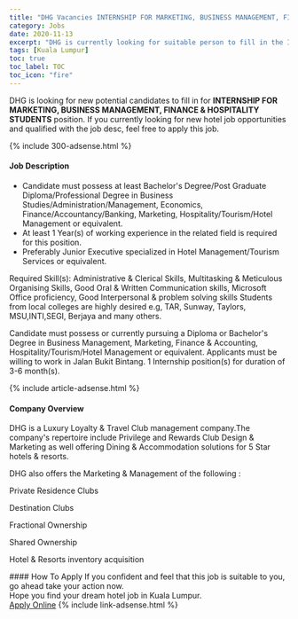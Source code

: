 ```yaml
---
title: "DHG Vacancies INTERNSHIP FOR MARKETING, BUSINESS MANAGEMENT, FINANCE & HOSPITALITY STUDENTS" 
category: Jobs 
date: 2020-11-13 
excerpt: "DHG is currently looking for suitable person to fill in the INTERNSHIP FOR MARKETING, BUSINESS MANAGEMENT, FINANCE & HOSPITALITY STUDENTS which positioned at Kuala Lumpur" 
tags: [Kuala Lumpur] 
toc: true 
toc_label: TOC 
toc_icon: "fire" 
--- 
```


<p>DHG is looking for new potential candidates to fill in for <b>INTERNSHIP FOR MARKETING, BUSINESS MANAGEMENT, FINANCE & HOSPITALITY STUDENTS</b> position. If you currently looking for new hotel job opportunities and qualified with the job desc, feel free to apply this job.
</p>{% include 300-adsense.html %} 
<div><div><div><h4>Job Description</h4></div></div><div><div><span><div><ul><li>Candidate must possess at least Bachelor's Degree/Post Graduate Diploma/Professional Degree in Business Studies/Administration/Management, Economics, Finance/Accountancy/Banking, Marketing, Hospitality/Tourism/Hotel Management or equivalent.</li><li>At least 1&#160;Year(s) of working experience in the related field is required for this position.</li><li>Preferably Junior Executive specialized in Hotel Management/Tourism Services or equivalent.</li></ul><p>Required Skill(s): Administrative &amp; Clerical Skills, Multitasking &amp; Meticulous Organising Skills, Good Oral &amp; Written Communication skills, Microsoft Office proficiency, Good Interpersonal &amp; problem solving skills Students from local colleges are highly desired e.g, TAR, Sunway, Taylors, MSU,INTI,SEGI, Berjaya and many others.</p><p>Candidate must possess or currently pursuing a Diploma or Bachelor's Degree in Business Management, Marketing, Finance &amp; Accounting, Hospitality/Tourism/Hotel Management or equivalent. Applicants must be willing to work in Jalan Bukit Bintang. 1 Internship position(s) for duration of 3-6 month(s).</p></div></span></div></div></div> 
{% include article-adsense.html %} 
<div><div><div><h4>Company Overview</h4></div></div><div><div><span><div><p>DHG is a Luxury Loyalty &amp; Travel Club management company.The company's repertoire include Privilege and Rewards Club Design &amp; Marketing as well offering Dining &amp; Accommodation solutions for 5 Star hotels &amp; resorts.</p><p>DHG also offers the Marketing &amp; Management of the following :&#160;</p><p>Private Residence Clubs&#160;</p><p>Destination Clubs&#160;</p><p>Fractional Ownership&#160;</p><p>Shared Ownership&#160;</p><p>Hotel &amp; Resorts inventory&#160;acquisition</p></div></span></div></div></div> 
#### How To Apply 
If you confident and feel that this job is suitable to you, go ahead take your action now. <br/> 
Hope you find your dream hotel job in Kuala Lumpur. <br/> 
<a href="https://www.jobstreet.com.my/en/job/internship-for-marketing-business-management-finance-hospitality-students-4423230?jobId=jobstreet-my-job-4423230&sectionRank=1&token=0~e71452e0-cc9f-4bea-9ae6-08f01c87be31&fr=SRP%20View%20In%20New%20Ta" class="btn btn--info" target="_blank" rel="nofollow noopenner">Apply Online</a> 
{% include link-adsense.html %} 